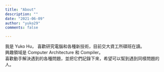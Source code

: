 ```yaml
---
title: "About"
description: ""
date: "2021-06-09"
author: "yuko29"
comments: false

---
```


我是 Yuko Hu， 喜歡研究電腦和各種新技術，目前交大資工所碩班在讀。  
興趣領域是 Computer Architecture 和 Compiler。  
喜歡動手解決遇到的各種問題，並把它們記錄下來，希望可以幫到遇到同樣問題的人。 